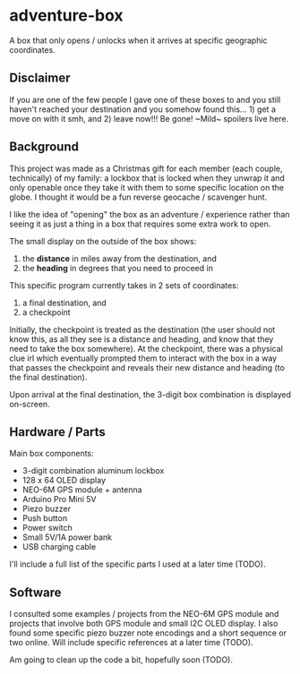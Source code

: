 # adventure-box

A box that only opens / unlocks when it arrives at specific geographic coordinates.

## Disclaimer

If you are one of the few people I gave one of these boxes to and you still haven't reached your destination and you somehow found this... 1) get a move on with it smh, and 2) leave now!!! Be gone! ~Mild~ spoilers live here.

## Background

This project was made as a Christmas gift for each member (each couple, technically) of my family: a lockbox that is locked when they unwrap it and only openable once they take it with them to some specific location on the globe. I thought it would be a fun reverse geocache / scavenger hunt.

I like the idea of "opening" the box as an adventure / experience rather than seeing it as just a thing in a box that requires some extra work to open.

The small display on the outside of the box shows:

1. the **distance** in miles away from the destination, and
2. the **heading** in degrees that you need to proceed in

This specific program currently takes in 2 sets of coordinates:

1. a final destination, and
2. a checkpoint

Initially, the checkpoint is treated as the destination (the user should not know this, as all they see is a distance and heading, and know that they need to take the box somewhere). At the checkpoint, there was a physical clue irl which eventually prompted them to interact with the box in a way that passes the checkpoint and reveals their new distance and heading (to the final destination).

Upon arrival at the final destination, the 3-digit box combination is displayed on-screen.

## Hardware / Parts

Main box components:

- 3-digit combination aluminum lockbox
- 128 x 64 OLED display
- NEO-6M GPS module + antenna
- Arduino Pro Mini 5V
- Piezo buzzer
- Push button
- Power switch
- Small 5V/1A power bank
- USB charging cable

I'll include a full list of the specific parts I used at a later time (TODO).

## Software

I consulted some examples / projects from the NEO-6M GPS module and projects that involve both GPS module and small I2C OLED display. I also found some specific piezo buzzer note encodings and a short sequence or two online. Will include specific references at a later time (TODO).

Am going to clean up the code a bit, hopefully soon (TODO).
